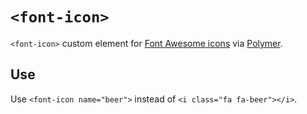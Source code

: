 # `<font-icon>`

`<font-icon>` custom element for [Font Awesome icons](http://fortawesome.github.io/Font-Awesome/) via [Polymer](http://www.polymer-project.org/).

## Use

Use `<font-icon name="beer">` instead of `<i class="fa fa-beer"></i>`.